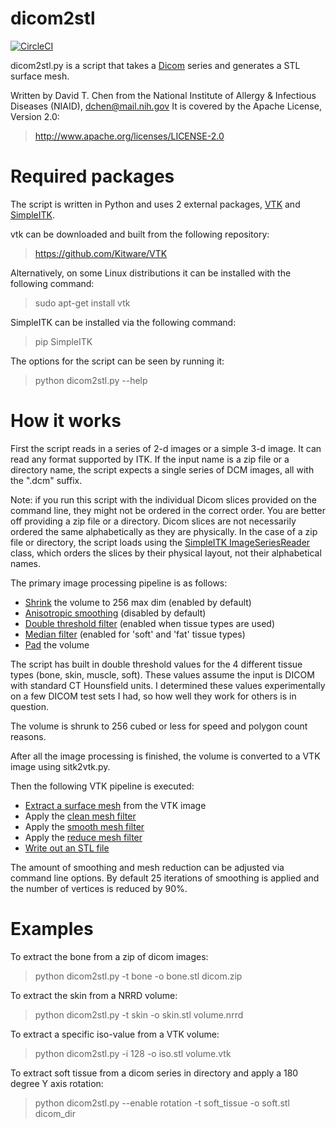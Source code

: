 dicom2stl
=========

[![CircleCI](https://circleci.com/gh/dave3d/dicom2stl.svg?style=svg)](https://circleci.com/gh/dave3d/dicom2stl)

dicom2stl.py is a script that takes a [Dicom](https://www.dicomstandard.org/about/)
series and generates a STL surface mesh.

Written by David T. Chen from the National Institute of Allergy & Infectious Diseases (NIAID), 
dchen@mail.nih.gov It is covered by the Apache License, Version 2.0:
> http://www.apache.org/licenses/LICENSE-2.0

Required packages
=================
The script is written in Python and uses 2 external packages, [VTK](https://vtk.org) and [SimpleITK](https://simpleitk.readthedocs.io/en/master/).

vtk can be downloaded and built from the following repository:
> https://github.com/Kitware/VTK

Alternatively, on some Linux distributions it can be installed with the following command:
> sudo apt-get install vtk

SimpleITK can be installed via the following command:
> pip SimpleITK

The options for the script can be seen by running it:
> python dicom2stl.py --help


How it works
============
First the script reads in a series of 2-d images or a simple 3-d image.  It can read
any format supported by ITK.  If the input name is a zip file or a directory name,
the script expects a single series of DCM images, all with the ".dcm" suffix.

Note: if you run this script with the individual Dicom slices provided on the
command line, they might not be ordered in the correct order.  You are better
off providing a zip file or a directory.  Dicom slices are not necessarily
ordered the same alphabetically as they are physically.  In the case of a zip file
or directory, the script loads using the
[SimpleITK ImageSeriesReader](https://simpleitk.readthedocs.io/en/master/Examples/DicomSeriesReader/Documentation.html)
class, which orders the slices by their physical layout, not their alphabetical names.

The primary image processing pipeline is as follows:
* [Shrink](https://itk.org/SimpleITKDoxygen/html/classitk_1_1simple_1_1ShrinkImageFilter.html) the volume to 256 max dim (enabled by default)
* [Anisotropic smoothing](https://itk.org/SimpleITKDoxygen/html/classitk_1_1simple_1_1CurvatureAnisotropicDiffusionImageFilter.html) (disabled by default)
* [Double threshold filter](https://itk.org/SimpleITKDoxygen/html/classitk_1_1simple_1_1DoubleThresholdImageFilter.html) (enabled when tissue types are used)
* [Median filter](https://itk.org/SimpleITKDoxygen/html/classitk_1_1simple_1_1MedianImageFilter.html) (enabled for 'soft' and 'fat' tissue types)
* [Pad](https://itk.org/SimpleITKDoxygen/html/classitk_1_1simple_1_1ConstantPadImageFilter.html) the volume

The script has built in double threshold values for the 4 different tissue types (bone, skin, muscle, soft).
These values assume the input is DICOM with standard CT Hounsfield units.  I determined these values experimentally
on a few DICOM test sets I had, so how well they work for others is in question.

The volume is shrunk to 256 cubed or less for speed and polygon count reasons.

After all the image processing is finished, the volume is converted to a VTK image using sitk2vtk.py.

Then the following VTK pipeline is executed:
* [Extract a surface mesh](https://vtk.org/doc/nightly/html/classvtkContourFilter.html) from the VTK image
* Apply the [clean mesh filter](https://vtk.org/doc/nightly/html/classvtkCleanPolyData.html)
* Apply the [smooth mesh filter](https://vtk.org/doc/nightly/html/classvtkSmoothPolyDataFilter.html)
* Apply the [reduce mesh filter](https://vtk.org/doc/nightly/html/classvtkQuadricDecimation.html)
* [Write out an STL file](https://vtk.org/doc/nightly/html/classvtkSTLWriter.html)

The amount of smoothing and mesh reduction can be adjusted via command line options.  By default
25 iterations of smoothing is applied and the number of vertices is reduced by 90%.


Examples
========

To extract the bone from a zip of dicom images:
> python dicom2stl.py -t bone -o bone.stl dicom.zip

To extract the skin from a NRRD volume:
> python dicom2stl.py -t skin -o skin.stl volume.nrrd

To extract a specific iso-value from a VTK volume:
> python dicom2stl.py -i 128 -o iso.stl volume.vtk

To extract soft tissue from a dicom series in directory and
apply a 180 degree Y axis rotation:
> python dicom2stl.py --enable rotation -t soft_tissue -o soft.stl dicom_dir

